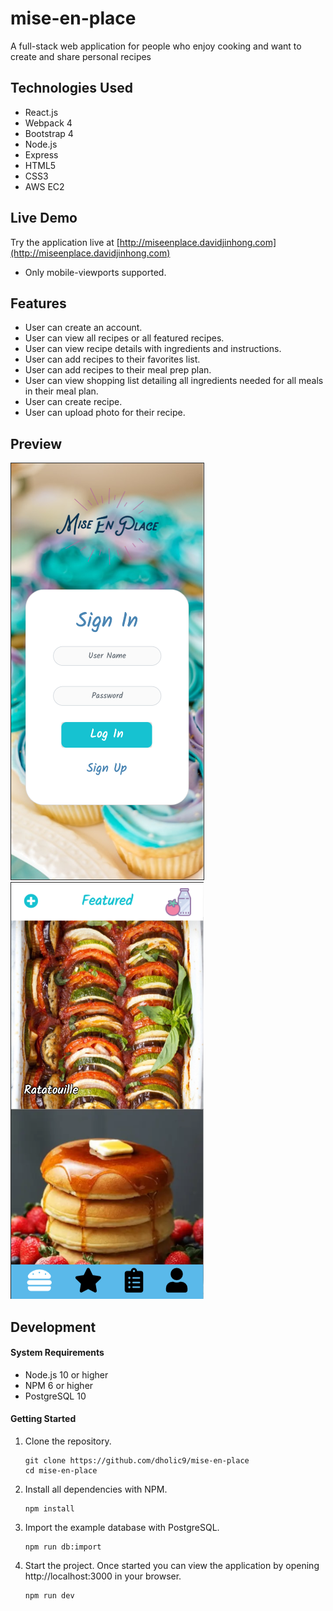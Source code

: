 # mise-en-place
A full-stack web application for people who enjoy cooking and want to create and share personal recipes

## Technologies Used

- React.js
- Webpack 4
- Bootstrap 4
- Node.js
- Express
- HTML5
- CSS3
- AWS EC2

## Live Demo

Try the application live at [http://miseenplace.davidjinhong.com](http://miseenplace.davidjinhong.com)

- Only mobile-viewports supported.

## Features

- User can create an account.
- User can view all recipes or all featured recipes.
- User can view recipe details with ingredients and instructions.
- User can add recipes to their favorites list.
- User can add recipes to their meal prep plan.
- User can view shopping list detailing all ingredients needed for all meals in their meal plan.
- User can create recipe.
- User can upload photo for their recipe.

## Preview

![login-screen](/images/preview-login.png)
![features-screen](/images/preview-recipe.png)

## Development

#### System Requirements

- Node.js 10 or higher
- NPM 6 or higher
- PostgreSQL 10

#### Getting Started

1. Clone the repository.

    ```shell
    git clone https://github.com/dholic9/mise-en-place
    cd mise-en-place
    ```

1. Install all dependencies with NPM.

    ```shell
    npm install
    ```

1. Import the example database with PostgreSQL.

    ```shell
    npm run db:import
    ```

1. Start the project. Once started you can view the application by opening http://localhost:3000 in your browser.

    ```shell
    npm run dev
    ```
